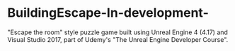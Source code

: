# BuildingEscape-In-development-
"Escape the room" style puzzle game built using Unreal Engine 4 (4.17) and Visual Studio 2017, part of Udemy's "The Unreal Engine Developer Course".
